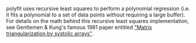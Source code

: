 polyfit uses recursive least squares to perform a polynomial regression (i.e.
it fits a polynomial to a set of data points without requiring a large buffer).
For details on the math behind this recursive least squares implementation, see
Gentlemen & Kung's famous 1981 paper entitled ["Matrix triangularization by
systolic arrays"](http://goo.gl/kwPE8d).

